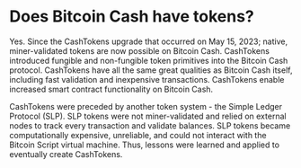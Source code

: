 # Does Bitcoin Cash have tokens?


Yes. Since the CashTokens upgrade that occurred on May 15, 2023; native, miner-validated tokens are now possible on Bitcoin Cash. CashTokens introduced fungible and non-fungible token primitives into the Bitcoin Cash protocol. CashTokens have all the same great qualities as Bitcoin Cash itself, including fast validation and inexpensive transactions. CashTokens enable increased smart contract functionality on Bitcoin Cash.

CashTokens were preceded by another token system - the Simple Ledger Protocol (SLP). SLP tokens were not miner-validated and relied on external nodes to track every transaction and validate balances. SLP tokens became computationally expensive, unreliable, and could not interact with the Bitcoin Script virtual machine. Thus, lessons were learned and applied to eventually create CashTokens.